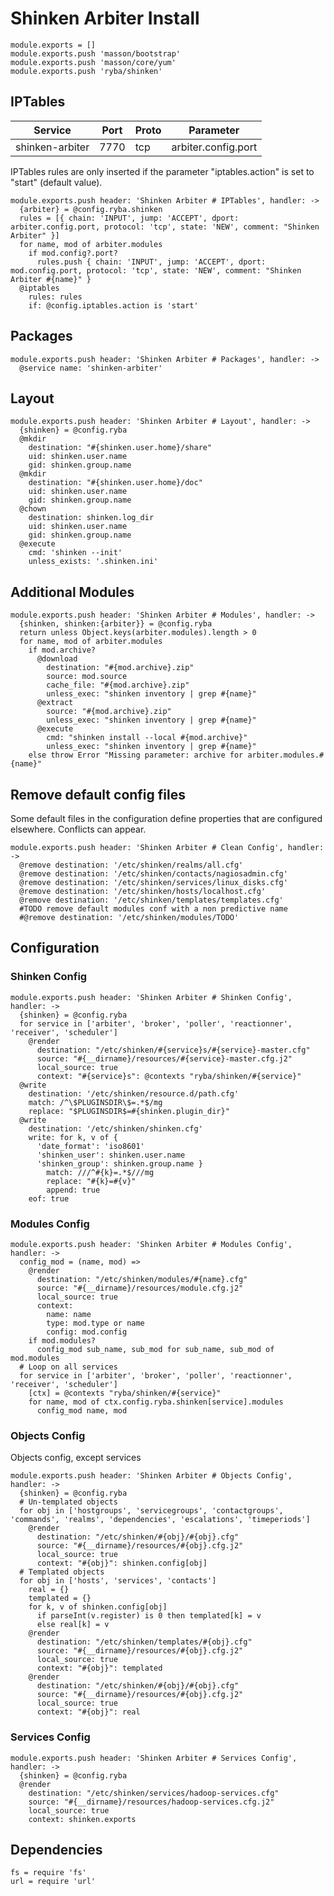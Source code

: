 
# Shinken Arbiter Install

    module.exports = []
    module.exports.push 'masson/bootstrap'
    module.exports.push 'masson/core/yum'
    module.exports.push 'ryba/shinken'

## IPTables

| Service          | Port  | Proto | Parameter              |
|------------------|-------|-------|------------------------|
| shinken-arbiter  | 7770  |  tcp  |  arbiter.config.port   |

IPTables rules are only inserted if the parameter "iptables.action" is set to
"start" (default value).

    module.exports.push header: 'Shinken Arbiter # IPTables', handler: ->
      {arbiter} = @config.ryba.shinken
      rules = [{ chain: 'INPUT', jump: 'ACCEPT', dport: arbiter.config.port, protocol: 'tcp', state: 'NEW', comment: "Shinken Arbiter" }]
      for name, mod of arbiter.modules
        if mod.config?.port?
          rules.push { chain: 'INPUT', jump: 'ACCEPT', dport: mod.config.port, protocol: 'tcp', state: 'NEW', comment: "Shinken Arbiter #{name}" }
      @iptables
        rules: rules
        if: @config.iptables.action is 'start'

## Packages

    module.exports.push header: 'Shinken Arbiter # Packages', handler: ->
      @service name: 'shinken-arbiter'

## Layout

    module.exports.push header: 'Shinken Arbiter # Layout', handler: ->
      {shinken} = @config.ryba
      @mkdir
        destination: "#{shinken.user.home}/share"
        uid: shinken.user.name
        gid: shinken.group.name
      @mkdir
        destination: "#{shinken.user.home}/doc"
        uid: shinken.user.name
        gid: shinken.group.name
      @chown
        destination: shinken.log_dir
        uid: shinken.user.name
        gid: shinken.group.name
      @execute
        cmd: 'shinken --init'
        unless_exists: '.shinken.ini'

## Additional Modules

    module.exports.push header: 'Shinken Arbiter # Modules', handler: ->
      {shinken, shinken:{arbiter}} = @config.ryba
      return unless Object.keys(arbiter.modules).length > 0
      for name, mod of arbiter.modules
        if mod.archive?
          @download
            destination: "#{mod.archive}.zip"
            source: mod.source
            cache_file: "#{mod.archive}.zip"
            unless_exec: "shinken inventory | grep #{name}"
          @extract
            source: "#{mod.archive}.zip"
            unless_exec: "shinken inventory | grep #{name}"
          @execute
            cmd: "shinken install --local #{mod.archive}"
            unless_exec: "shinken inventory | grep #{name}"
        else throw Error "Missing parameter: archive for arbiter.modules.#{name}"

## Remove default config files

Some default files in the configuration define properties that are configured elsewhere.
Conflicts can appear.

    module.exports.push header: 'Shinken Arbiter # Clean Config', handler: ->
      @remove destination: '/etc/shinken/realms/all.cfg'
      @remove destination: '/etc/shinken/contacts/nagiosadmin.cfg'
      @remove destination: '/etc/shinken/services/linux_disks.cfg'
      @remove destination: '/etc/shinken/hosts/localhost.cfg'
      @remove destination: '/etc/shinken/templates/templates.cfg'
      #TODO remove default modules conf with a non predictive name
      #@remove destination: '/etc/shinken/modules/TODO'

## Configuration

### Shinken Config

    module.exports.push header: 'Shinken Arbiter # Shinken Config', handler: ->
      {shinken} = @config.ryba
      for service in ['arbiter', 'broker', 'poller', 'reactionner', 'receiver', 'scheduler']
        @render
          destination: "/etc/shinken/#{service}s/#{service}-master.cfg"
          source: "#{__dirname}/resources/#{service}-master.cfg.j2"
          local_source: true
          context: "#{service}s": @contexts "ryba/shinken/#{service}"
      @write
        destination: '/etc/shinken/resource.d/path.cfg'
        match: /^\$PLUGINSDIR\$=.*$/mg
        replace: "$PLUGINSDIR$=#{shinken.plugin_dir}"
      @write
        destination: '/etc/shinken/shinken.cfg'
        write: for k, v of {
          'date_format': 'iso8601'
          'shinken_user': shinken.user.name
          'shinken_group': shinken.group.name }
            match: ///^#{k}=.*$///mg
            replace: "#{k}=#{v}"
            append: true
        eof: true

### Modules Config

    module.exports.push header: 'Shinken Arbiter # Modules Config', handler: ->
      config_mod = (name, mod) =>
        @render
          destination: "/etc/shinken/modules/#{name}.cfg"
          source: "#{__dirname}/resources/module.cfg.j2"
          local_source: true
          context:
            name: name
            type: mod.type or name
            config: mod.config
        if mod.modules?
          config_mod sub_name, sub_mod for sub_name, sub_mod of mod.modules
      # Loop on all services
      for service in ['arbiter', 'broker', 'poller', 'reactionner', 'receiver', 'scheduler']
        [ctx] = @contexts "ryba/shinken/#{service}"
        for name, mod of ctx.config.ryba.shinken[service].modules
          config_mod name, mod

### Objects Config

Objects config, except services

    module.exports.push header: 'Shinken Arbiter # Objects Config', handler: ->
      {shinken} = @config.ryba
      # Un-templated objects
      for obj in ['hostgroups', 'servicegroups', 'contactgroups', 'commands', 'realms', 'dependencies', 'escalations', 'timeperiods']
        @render
          destination: "/etc/shinken/#{obj}/#{obj}.cfg"
          source: "#{__dirname}/resources/#{obj}.cfg.j2"
          local_source: true
          context: "#{obj}": shinken.config[obj]
      # Templated objects
      for obj in ['hosts', 'services', 'contacts']
        real = {}
        templated = {}
        for k, v of shinken.config[obj]
          if parseInt(v.register) is 0 then templated[k] = v
          else real[k] = v
        @render
          destination: "/etc/shinken/templates/#{obj}.cfg"
          source: "#{__dirname}/resources/#{obj}.cfg.j2"
          local_source: true
          context: "#{obj}": templated
        @render
          destination: "/etc/shinken/#{obj}/#{obj}.cfg"
          source: "#{__dirname}/resources/#{obj}.cfg.j2"
          local_source: true
          context: "#{obj}": real

### Services Config

    module.exports.push header: 'Shinken Arbiter # Services Config', handler: ->
      {shinken} = @config.ryba
      @render
        destination: "/etc/shinken/services/hadoop-services.cfg"
        source: "#{__dirname}/resources/hadoop-services.cfg.j2"
        local_source: true
        context: shinken.exports

## Dependencies

    fs = require 'fs'
    url = require 'url'
